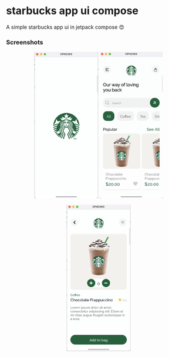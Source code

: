 # starbucks app ui compose

A simple starbucks app ui in jetpack compose 😍

### Screenshots

<p align="center">
<img src="screenshots/one.png" height="400">
<img src="screenshots/two.png" height="400">
</p>


<p align="center">
<img src="screenshots/three.png" height="400">
</p>
